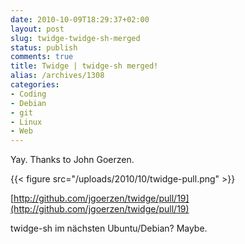 ```yaml
---
date: 2010-10-09T18:29:37+02:00
layout: post
slug: twidge-twidge-sh-merged
status: publish
comments: true
title: Twidge | twidge-sh merged!
alias: /archives/1308
categories:
- Coding
- Debian
- git
- Linux
- Web
---
```


Yay. Thanks to John Goerzen.

{{< figure src="/uploads/2010/10/twidge-pull.png" >}}

[http://github.com/jgoerzen/twidge/pull/19](http://github.com/jgoerzen/twidge/pull/19)

twidge-sh im nächsten Ubuntu/Debian? Maybe.
